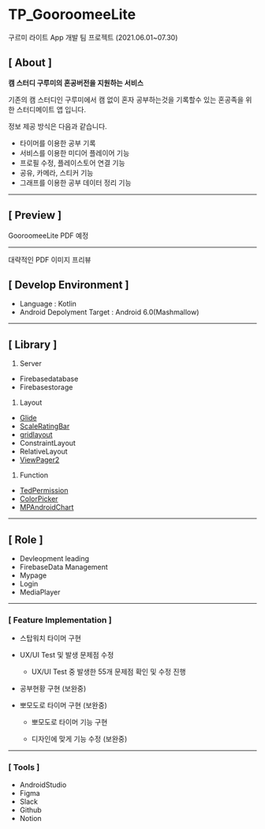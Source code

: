 # TP_GooroomeeLite
구르미 라이트 App 개발 팀 프로젝트 (2021.06.01~07.30)

## **[ About ]**

**캠 스터디 구루미의 혼공버전을 지원하는 서비스**

기존의 캠 스터디인 구루미에서 캠 없이 혼자 공부하는것을 기록할수 있는 혼공족을 위한 스터디메이트 앱 입니다.

정보 제공 방식은 다음과 같습니다.

- 타이머를 이용한 공부 기록
- 서비스를 이용한 미디어 플레이어 기능
- 프로필 수정, 플레이스토어 연결 기능
- 공유, 카메라, 스티커 기능
- 그래프를 이용한 공부 데이터 정리 기능

---

## **[ Preview ]**

GooroomeeLite PDF 예정

---

대략적인 PDF 이미지 프리뷰

## **[ Develop Environment ]**

- Language : Kotlin
- Android Depolyment Target : Android 6.0(Mashmallow)

---

## **[ Library ]**

1. Server
- Firebasedatabase
- Firebasestorage
1. Layout
- [Glide](https://github.com/bumptech/glide)
- [ScaleRatingBar](https://github.com/williamyyu/SimpleRatingBar)
- [gridlayout](https://mvnrepository.com/artifact/androidx.gridlayout/gridlayout/1.0.0-rc01)
- ConstraintLayout
- RelativeLayout
- [ViewPager2](https://developer.android.com/jetpack/androidx/releases/viewpager2?hl=ko)
1. Function
- [TedPermission](https://github.com/ParkSangGwon/TedPermission)
- [ColorPicker](https://github.com/Dhaval2404/ColorPicker)
- [MPAndroidChart](https://github.com/PhilJay/MPAndroidChart)

---

## **[ Role ]**

- Devleopment leading
- FirebaseData Management
- Mypage
- Login
- MediaPlayer

---

### **[ Feature Implementation ]**

- 스탑워치 타이머 구현

      

- UX/UI Test 및 발생 문제점 수정

    - UX/UI Test 중 발생한 55개 문제점 확인 및 수정 진행 

- 공부현황 구현 (보완중)

- 뽀모도로 타이머 구현 (보완중)

     - 뽀모도로 타이머 기능 구현

     - 디자인에 맞게 기능 수정 (보완중) 

---

### **[ Tools ]**

- AndroidStudio
- Figma
- Slack
- Github
- Notion
